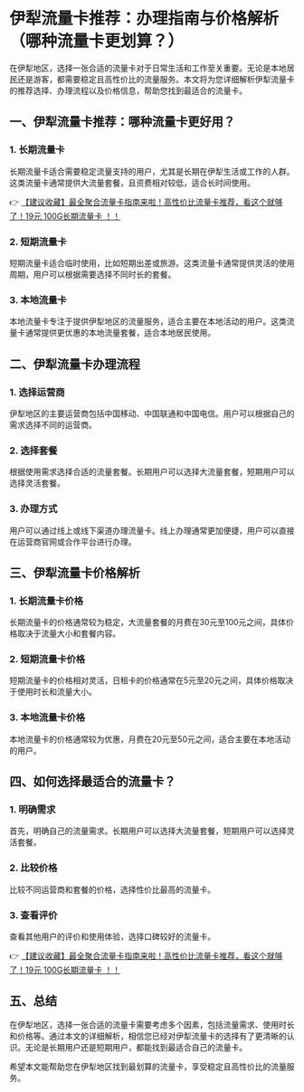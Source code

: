 # 伊犁流量卡推荐：办理指南与价格解析（哪种流量卡更划算？）

在伊犁地区，选择一张合适的流量卡对于日常生活和工作至关重要。无论是本地居民还是游客，都需要稳定且高性价比的流量服务。本文将为您详细解析伊犁流量卡的推荐选择、办理流程以及价格信息，帮助您找到最适合的流量卡。

## 一、伊犁流量卡推荐：哪种流量卡更好用？

### 1. **长期流量卡**
长期流量卡适合需要稳定流量支持的用户，尤其是长期在伊犁生活或工作的人群。这类流量卡通常提供大流量套餐，且资费相对较低，适合长时间使用。

👉 [【建议收藏】最全聚合流量卡指南来啦！高性价比流量卡推荐，看这个就够了！19元 100G长期流量卡 ！！](https://bit.ly/Liuliangka)

### 2. **短期流量卡**
短期流量卡适合临时使用，比如短期出差或旅游。这类流量卡通常提供灵活的使用周期，用户可以根据需要选择不同时长的套餐。

### 3. **本地流量卡**
本地流量卡专注于提供伊犁地区的流量服务，适合主要在本地活动的用户。这类流量卡通常提供更优惠的本地流量套餐，适合本地居民使用。

## 二、伊犁流量卡办理流程

### 1. **选择运营商**
伊犁地区的主要运营商包括中国移动、中国联通和中国电信。用户可以根据自己的需求选择不同的运营商。

### 2. **选择套餐**
根据使用需求选择合适的流量套餐。长期用户可以选择大流量套餐，短期用户可以选择灵活套餐。

### 3. **办理方式**
用户可以通过线上或线下渠道办理流量卡。线上办理通常更加便捷，用户可以直接在运营商官网或合作平台进行办理。

## 三、伊犁流量卡价格解析

### 1. **长期流量卡价格**
长期流量卡的价格通常较为稳定，大流量套餐的月费在30元至100元之间，具体价格取决于流量大小和套餐内容。

### 2. **短期流量卡价格**
短期流量卡的价格相对灵活，日租卡的价格通常在5元至20元之间，具体价格取决于使用时长和流量大小。

### 3. **本地流量卡价格**
本地流量卡的价格通常较为优惠，月费在20元至50元之间，适合主要在本地活动的用户。

## 四、如何选择最适合的流量卡？

### 1. **明确需求**
首先，明确自己的流量需求。长期用户可以选择大流量套餐，短期用户可以选择灵活套餐。

### 2. **比较价格**
比较不同运营商和套餐的价格，选择性价比最高的流量卡。

### 3. **查看评价**
查看其他用户的评价和使用体验，选择口碑较好的流量卡。

👉 [【建议收藏】最全聚合流量卡指南来啦！高性价比流量卡推荐，看这个就够了！19元 100G长期流量卡 ！！](https://bit.ly/Liuliangka)

## 五、总结

在伊犁地区，选择一张合适的流量卡需要考虑多个因素，包括流量需求、使用时长和价格等。通过本文的详细解析，相信您已经对伊犁流量卡的选择有了更清晰的认识。无论是长期用户还是短期用户，都能找到最适合自己的流量卡。

希望本文能帮助您在伊犁地区找到最划算的流量卡，享受稳定且高性价比的流量服务。